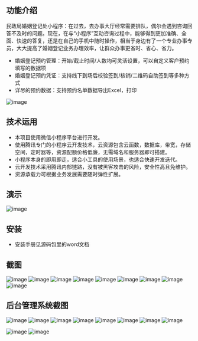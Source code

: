 ## 功能介绍 
    
民政局婚姻登记处小程序：在过去，去办事大厅经常需要排队，偶尔会遇到咨询回答不及时的问题。现在，在与“小程序”互动咨询过程中，能够得到更加准确、全面、快速的答复，还是在自己的手机中随时操作，相当于身边有了一个专业办事专员，大大提高了婚姻登记业务办理效率，让群众办事更省时、省心、省力。

- 婚姻登记预约管理：开始/截止时间/人数均可灵活设置，可以自定义客户预约填写的数据项
- 婚姻登记预约凭证：支持线下到场后校验签到/核销/二维码自助签到等多种方式
- 详尽的预约数据：支持预约名单数据导出Excel，打印

 ![image](https://user-images.githubusercontent.com/114638578/192940332-e6631501-054a-4aa7-b5a2-332c1f13a40b.png)

 

## 技术运用
- 本项目使用微信小程序平台进行开发。
- 使用腾讯专门的小程序云开发技术，云资源包含云函数，数据库，带宽，存储空间，定时器等，资源配额价格低廉，无需域名和服务器即可搭建。
- 小程序本身的即用即走，适合小工具的使用场景，也适合快速开发迭代。
- 云开发技术采用腾讯内部链路，没有被黑客攻击的风险，安全性高且免维护。
- 资源承载力可根据业务发展需要随时弹性扩展。  


 



## 演示
  ![image](https://user-images.githubusercontent.com/114638578/192940334-4f8e72cc-f3a1-4bf5-b9dc-769d2cdefa9a.png)


## 安装

- 安装手册见源码包里的word文档 



## 截图
 ![image](https://user-images.githubusercontent.com/114638578/192940344-2b7d61e1-71c9-468e-a6d6-c2eca06ef018.png)
![image](https://user-images.githubusercontent.com/114638578/192940350-1d6bd9c1-9fbe-4ed3-9319-cb7c46ceb961.png)
![image](https://user-images.githubusercontent.com/114638578/192940360-ec5ad515-cd9d-4560-a01d-531e2c557ff0.png)
![image](https://user-images.githubusercontent.com/114638578/192940370-a1327d03-9be5-4d0b-bc62-4031ac88cbe5.png)
![image](https://user-images.githubusercontent.com/114638578/192940377-cd6db82b-0925-4300-9891-5bc0a2ee8d25.png)
![image](https://user-images.githubusercontent.com/114638578/192940391-408bb5d9-5e70-4962-a753-9d29935f1ac9.png)
![image](https://user-images.githubusercontent.com/114638578/192940402-a8e21072-3190-44e7-b670-3a4d82518b9f.png)
![image](https://user-images.githubusercontent.com/114638578/192940409-29257a50-a2ed-4da0-b8df-3c4b05e453bf.png)
![image](https://user-images.githubusercontent.com/114638578/192940416-8655fbf6-daef-43b9-b162-a7f2b4da9fd3.png)





## 后台管理系统截图 
![image](https://user-images.githubusercontent.com/114638578/192940427-e13c884a-083d-44cf-95e4-3bf2609706ee.png)
![image](https://user-images.githubusercontent.com/114638578/192940437-fc47992a-ae96-4457-a168-1e3e9a3f4521.png)
![image](https://user-images.githubusercontent.com/114638578/192940449-c968b7cb-736b-4f75-b5a2-b65042e9c9b6.png)
![image](https://user-images.githubusercontent.com/114638578/192940460-dfb44f5b-85f4-4b9c-a85c-6b56aef88a0a.png)
![image](https://user-images.githubusercontent.com/114638578/192940466-ea57fcb9-4188-40d0-8947-f3e06fe5efed.png)
![image](https://user-images.githubusercontent.com/114638578/192940468-fe2945ab-6d93-4f0d-bf0e-72075c37090a.png)
![image](https://user-images.githubusercontent.com/114638578/192940477-4451f1ab-f826-4bbf-a375-88204921e0a1.png)
![image](https://user-images.githubusercontent.com/114638578/192940485-4e783c7e-76e0-4492-b41b-6a2227ae980d.png)

![image](https://user-images.githubusercontent.com/114638578/192940493-37d3b5c8-5986-4bd6-bae5-865953be58cd.png)
![image](https://user-images.githubusercontent.com/114638578/192940506-0c1f28eb-f350-4a21-9b89-2587aeb8f6ef.png)




